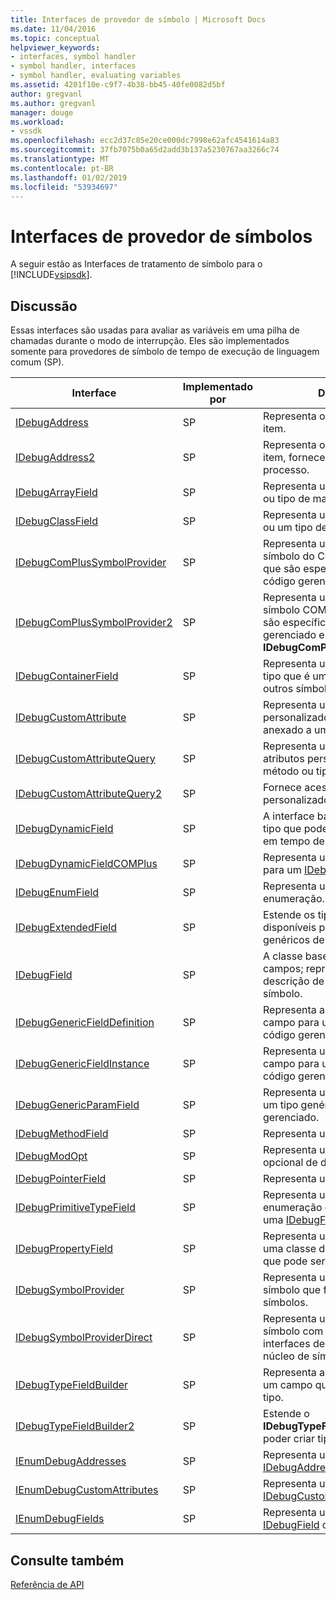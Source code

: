```yaml
---
title: Interfaces de provedor de símbolo | Microsoft Docs
ms.date: 11/04/2016
ms.topic: conceptual
helpviewer_keywords:
- interfaces, symbol handler
- symbol handler, interfaces
- symbol handler, evaluating variables
ms.assetid: 4201f10e-c9f7-4b38-bb45-40fe0082d5bf
author: gregvanl
ms.author: gregvanl
manager: douge
ms.workload:
- vssdk
ms.openlocfilehash: ecc2d37c85e20ce000dc7998e62afc4541614a83
ms.sourcegitcommit: 37fb7075b0a65d2add3b137a5230767aa3266c74
ms.translationtype: MT
ms.contentlocale: pt-BR
ms.lasthandoff: 01/02/2019
ms.locfileid: "53934697"
---
```

# <a name="symbol-provider-interfaces"></a>Interfaces de provedor de símbolos
A seguir estão as Interfaces de tratamento de símbolo para o [!INCLUDE[vsipsdk](../../../extensibility/includes/vsipsdk_md.md)].  
  
## <a name="discussion"></a>Discussão  
 Essas interfaces são usadas para avaliar as variáveis em uma pilha de chamadas durante o modo de interrupção. Eles são implementados somente para provedores de símbolo de tempo de execução de linguagem comum (SP).  
  
|Interface|Implementado por|Descrição|  
|---------------|--------------------|-----------------|  
|[IDebugAddress](../../../extensibility/debugger/reference/idebugaddress.md)|SP|Representa o endereço de um item.|  
|[IDebugAddress2](../../../extensibility/debugger/reference/idebugaddress2.md)|SP|Representa o endereço de um item, fornecendo acesso a ID do processo.|  
|[IDebugArrayField](../../../extensibility/debugger/reference/idebugarrayfield.md)|SP|Representa um símbolo de matriz ou tipo de matriz.|  
|[IDebugClassField](../../../extensibility/debugger/reference/idebugclassfield.md)|SP|Representa um símbolo de classe ou um tipo de classe.|  
|[IDebugComPlusSymbolProvider](../../../extensibility/debugger/reference/idebugcomplussymbolprovider.md)|SP|Representa um provedor de símbolo do COM+ com métodos que são específicos para o código gerenciado.|  
|[IDebugComPlusSymbolProvider2](../../../extensibility/debugger/reference/idebugcomplussymbolprovider2.md)|SP|Representa um provedor de símbolo COM+ com métodos que são específicos para o código gerenciado e estende o **IDebugComPlusSymbolProvider**.|  
|[IDebugContainerField](../../../extensibility/debugger/reference/idebugcontainerfield.md)|SP|Representa um símbolo ou um tipo que é um contêiner para outros símbolos ou tipos.|  
|[IDebugCustomAttribute](../../../extensibility/debugger/reference/idebugcustomattribute.md)|SP|Representa um atributo personalizado que pode ser anexado a um símbolo.|  
|[IDebugCustomAttributeQuery](../../../extensibility/debugger/reference/idebugcustomattributequery.md)|SP|Representa uma consulta para os atributos personalizados em um método ou tipo.|  
|[IDebugCustomAttributeQuery2](../../../extensibility/debugger/reference/idebugcustomattributequery2.md)|SP|Fornece acesso a atributos personalizados em um símbolo.|  
|[IDebugDynamicField](../../../extensibility/debugger/reference/idebugdynamicfield.md)|SP|A interface base para qualquer tipo que pode ser determinada em tempo de execução.|  
|[IDebugDynamicFieldCOMPlus](../../../extensibility/debugger/reference/idebugdynamicfieldcomplus.md)|SP|Representa um campo dinâmico para um [IDebugBinder](../../../extensibility/debugger/reference/idebugbinder.md) objeto.|  
|[IDebugEnumField](../../../extensibility/debugger/reference/idebugenumfield.md)|SP|Representa um tipo de enumeração.|  
|[IDebugExtendedField](../../../extensibility/debugger/reference/idebugextendedfield.md)|SP|Estende os tipos de campos disponíveis para dar suporte a genéricos de código gerenciado.|  
|[IDebugField](../../../extensibility/debugger/reference/idebugfield.md)|SP|A classe base para todos os campos; representa uma descrição de um tipo ou um símbolo.|  
|[IDebugGenericFieldDefinition](../../../extensibility/debugger/reference/idebuggenericfielddefinition.md)|SP|Representa a definição de um campo para um tipo genérico do código gerenciado.|  
|[IDebugGenericFieldInstance](../../../extensibility/debugger/reference/idebuggenericfieldinstance.md)|SP|Representa uma instância de um campo para um tipo genérico do código gerenciado.|  
|[IDebugGenericParamField](../../../extensibility/debugger/reference/idebuggenericparamfield.md)|SP|Representa um parâmetro para um tipo genérico do código gerenciado.|  
|[IDebugMethodField](../../../extensibility/debugger/reference/idebugmethodfield.md)|SP|Representa um método.|  
|[IDebugModOpt](../../../extensibility/debugger/reference/idebugmodopt.md)|SP|Representa um modificador opcional de depuração.|  
|[IDebugPointerField](../../../extensibility/debugger/reference/idebugpointerfield.md)|SP|Representa um ponteiro.|  
|[IDebugPrimitiveTypeField](../../../extensibility/debugger/reference/idebugprimitivetypefield.md)|SP|Representa um valor de enumeração de tipo primitivo de uma [IDebugField](../../../extensibility/debugger/reference/idebugfield.md) interface.|  
|[IDebugPropertyField](../../../extensibility/debugger/reference/idebugpropertyfield.md)|SP|Representa uma propriedade de uma classe de código gerenciado que pode ser get ou definido.|  
|[IDebugSymbolProvider](../../../extensibility/debugger/reference/idebugsymbolprovider.md)|SP|Representa um provedor de símbolo que fornece tipos e símbolos.|  
|[IDebugSymbolProviderDirect](../../../extensibility/debugger/reference/idebugsymbolproviderdirect.md)|SP|Representa um provedor de símbolo com acesso direto a interfaces de metadados e o núcleo de símbolos.|  
|[IDebugTypeFieldBuilder](../../../extensibility/debugger/reference/idebugtypefieldbuilder.md)|SP|Representa a capacidade de criar um campo que representa um tipo.|  
|[IDebugTypeFieldBuilder2](../../../extensibility/debugger/reference/idebugtypefieldbuilder2.md)|SP|Estende o **IDebugTypeFieldBuilder** para poder criar tipos de matriz.|  
|[IEnumDebugAddresses](../../../extensibility/debugger/reference/ienumdebugaddresses.md)|SP|Representa uma coleção de [IDebugAddress](../../../extensibility/debugger/reference/idebugaddress.md) objetos.|  
|[IEnumDebugCustomAttributes](../../../extensibility/debugger/reference/ienumdebugcustomattributes.md)|SP|Representa uma coleção de [IDebugCustomAttribute](../../../extensibility/debugger/reference/idebugcustomattribute.md) objetos.|  
|[IEnumDebugFields](../../../extensibility/debugger/reference/ienumdebugfields.md)|SP|Representa uma coleção de [IDebugField](../../../extensibility/debugger/reference/idebugfield.md) objetos.|  
  
## <a name="see-also"></a>Consulte também  
 [Referência de API](../../../extensibility/debugger/reference/api-reference-visual-studio-debugging.md)